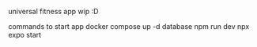 universal fitness app wip :D

commands to start app 
docker compose up -d database
npm run dev
npx expo start